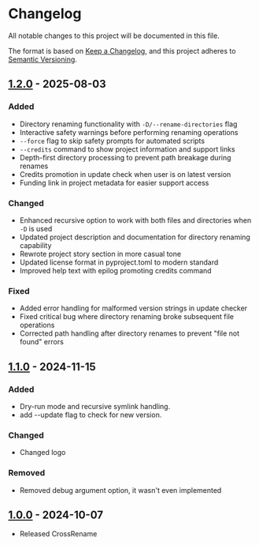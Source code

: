 # Changelog

All notable changes to this project will be documented in this file.

The format is based on [Keep a Changelog](https://keepachangelog.com/en/1.0.0/),
and this project adheres to [Semantic Versioning](https://semver.org/spec/v2.0.0.html).

[//]: # (Types of changes)

[//]: # (- **Added** for new features.)

[//]: # (- **Changed** for changes in existing functionality.)

[//]: # (- **Deprecated** for soon-to-be removed features.)

[//]: # (- **Removed** for now removed features.)

[//]: # (- **Fixed** for any bug fixes.)

[//]: # (- **Security** in case of vulnerabilities.)

## [1.2.0] - 2025-08-03

### Added

- Directory renaming functionality with `-D/--rename-directories` flag
- Interactive safety warnings before performing renaming operations
- `--force` flag to skip safety prompts for automated scripts
- `--credits` command to show project information and support links
- Depth-first directory processing to prevent path breakage during renames
- Credits promotion in update check when user is on latest version
- Funding link in project metadata for easier support access

### Changed

- Enhanced recursive option to work with both files and directories when `-D` is used
- Updated project description and documentation for directory renaming capability
- Rewrote project story section in more casual tone
- Updated license format in pyproject.toml to modern standard
- Improved help text with epilog promoting credits command

### Fixed

- Added error handling for malformed version strings in update checker
- Fixed critical bug where directory renaming broke subsequent file operations
- Corrected path handling after directory renames to prevent "file not found" errors

## [1.1.0] - 2024-11-15

### Added

- Dry-run mode and recursive symlink handling.
- add --update flag to check for new version.

### Changed

- Changed logo

### Removed

- Removed debug argument option, it wasn't even implemented

## [1.0.0] - 2024-10-07

- Released CrossRename

[1.2.0]: https://github.com/Jemeni11/CrossRename/compare/v1.1.0...v1.2.0

[1.1.0]: https://github.com/Jemeni11/CrossRename/compare/v1.0.0...v1.1.0

[1.0.0]: https://github.com/Jemeni11/CrossRename/releases/tag/v1.0.0
